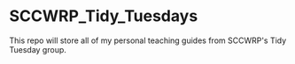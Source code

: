 # SCCWRP_Tidy_Tuesdays
This repo will store all of my personal teaching guides from SCCWRP's Tidy Tuesday group.
